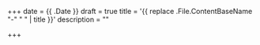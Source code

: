 +++
date = {{ .Date }}
draft = true
title = '{{ replace .File.ContentBaseName "-" " " | title }}'
description = ""

+++
